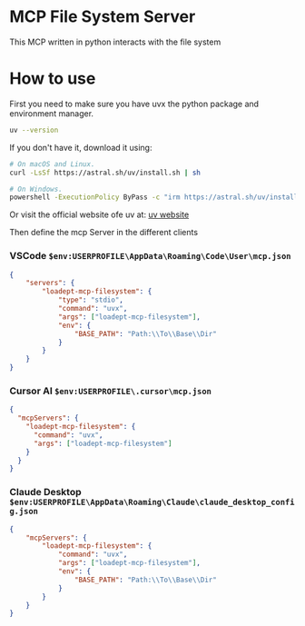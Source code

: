 # MCP File System Server

This MCP written in python interacts with the file system

# How to use
First you need to make sure you have uvx the python package and environment manager.
```sh
uv --version
```

If you don't have it, download it using:
```sh
# On macOS and Linux.
curl -LsSf https://astral.sh/uv/install.sh | sh
```
```sh
# On Windows.
powershell -ExecutionPolicy ByPass -c "irm https://astral.sh/uv/install.ps1 | iex"
```

Or visit the official website ofe uv at: [uv website](https://docs.astral.sh/uv/)

Then define the mcp Server in the different clients
### VSCode `$env:USERPROFILE\AppData\Roaming\Code\User\mcp.json`
```json
{
	"servers": {
		"loadept-mcp-filesystem": {
			"type": "stdio",
			"command": "uvx",
			"args": ["loadept-mcp-filesystem"],
			"env": {
				"BASE_PATH": "Path:\\To\\Base\\Dir"
			}
		}
	}
}
```

### Cursor AI `$env:USERPROFILE\.cursor\mcp.json`
```json
{
  "mcpServers": {
    "loadept-mcp-filesystem": {
      "command": "uvx",
      "args": ["loadept-mcp-filesystem"]
    }
  }
}
```

### Claude Desktop `$env:USERPROFILE\AppData\Roaming\Claude\claude_desktop_config.json`
```json
{
    "mcpServers": {
        "loadept-mcp-filesystem": {
            "command": "uvx",
            "args": ["loadept-mcp-filesystem"],
			"env": {
				"BASE_PATH": "Path:\\To\\Base\\Dir"
			}
        }
    }
}
```
